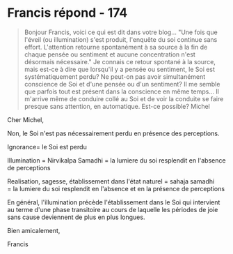 # Francis répond - 174

>Bonjour Francis, voici ce qui est dit dans votre blog... "Une fois que l'éveil (ou illumination) s'est produit, l'enquête du soi continue sans effort. L'attention retourne spontanément à sa source à la fin de chaque pensée ou sentiment et aucune concentration n'est désormais nécessaire." Je connais ce retour spontané à la source, mais est-ce à dire que lorsqu'il y a pensée ou sentiment, le Soi est systématiquement perdu? Ne peut-on pas avoir simultanément conscience de Soi et d'une pensée ou d'un sentiment? Il me semble que parfois tout est présent dans la conscience en même temps... Il m'arrive même de conduire collé au Soi et de voir la conduite se faire presque sans attention, en automatique. Est-ce possible? Michel

Cher Michel,

Non, le Soi n'est pas nécessairement perdu en présence des perceptions.

Ignorance= le Soi est perdu

Illumination = Nirvikalpa Samadhi = la lumiere du soi resplendit en l'absence de perceptions

Realisation, sagesse, établissement dans l'état naturel = sahaja samadhi = la lumiere du soi resplendit en l'absence et en la présence de perceptions

En général, l'illumination précède l'établissement dans le Soi qui intervient au terme d'une phase transitoire au cours de laquelle les périodes de joie sans cause deviennent de plus en plus longues.

Bien amicalement,

Francis

